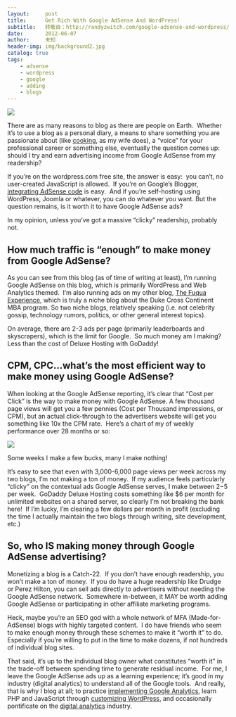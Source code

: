 ```yaml
---
layout:     post
title:      Get Rich With Google AdSense And WordPress!
subtitle:   转载自：http://randyzwitch.com/google-adsense-and-wordpress/
date:       2012-06-07
author:     未知
header-img: img/background2.jpg
catalog: true
tags:
    - adsense
    - wordpress
    - google
    - adding
    - blogs
---
```


![](http://randyzwitch.com/wp-content/uploads/2012/06/google-adsense-wordpress-300x240.png)


There are as many reasons to blog as there are people on Earth.  Whether it’s to use a blog as a personal diary, a means to share something you are passionate about (like [cooking](http://zwitchen.com/), as my wife does), a “voice” for your professional career or something else, eventually the question comes up:  should I try and earn advertising income from Google AdSense from my readership?

If you’re on the wordpress.com free site, the answer is easy:  you can’t, no user-created JavaScript is allowed.  If you’re on Google’s Blogger, [integrating AdSense code](http://support.google.com/blogger/bin/answer.py?hl=en&answer=42534) is easy.  And if you’re self-hosting using WordPress, Joomla or whatever, you can do whatever you want. But the question remains, is it worth it to have Google AdSense ads?

In my opinion, unless you’ve got a massive “clicky” readership, probably not.

## How much traffic is “enough” to make money from Google AdSense?

As you can see from this blog (as of time of writing at least), I’m running Google AdSense on this blog, which is primarily WordPress and Web Analytics themed.  I’m also running ads on my other blog, [The Fuqua Experience](http://the-fuqua-experience.com/.), which is truly a niche blog about the Duke Cross Continent MBA program. So two niche blogs, relatively speaking (i.e. not celebrity gossip, technology rumors, politics, or other general interest topics).

On average, there are 2-3 ads per page (primarily leaderboards and skyscrapers), which is the limit for Google.  So much money am I making?  Less than the cost of Deluxe Hosting with GoDaddy!

## CPM, CPC…what’s the most efficient way to make money using Google AdSense?

When looking at the Google AdSense reporting, it’s clear that “Cost per Click” is the way to make money with Google AdSense. A few thousand page views will get you a few pennies (Cost per Thousand impressions, or CPM), but an actual click-through to the advertisers website will get you something like 10x the CPM rate.  Here’s a chart of my of weekly performance over 28 months or so:

![](http://randyzwitch.com/wp-content/uploads/2012/06/google-adsense-performance.png)



Some weeks I make a few bucks, many I make nothing!


It’s easy to see that even with 3,000-6,000 page views per week across my two blogs, I’m not making a ton of money.  If my audience feels particularly “clicky” on the contextual ads Google AdSense serves, I make between $2-$5 per week.  GoDaddy Deluxe Hosting costs something like $6 per month for unlimited websites on a shared server, so clearly I’m not breaking the bank here!  If I’m lucky, I’m clearing a few dollars per month in profit (excluding the time I actually maintain the two blogs through writing, site development, etc.)

## So, who IS making money through Google AdSense advertising?

Monetizing a blog is a Catch-22.  If you don’t have enough readership, you won’t make a ton of money.  If you do have a huge readership like Drudge or Perez Hilton, you can sell ads directly to advertisers without needing the Google AdSense network.  Somewhere in-between, it MAY be worth adding Google AdSense or participating in other affiliate marketing programs.

Heck, maybe you’re an SEO god with a whole network of MFA (Made-for-AdSense) blogs with highly targeted content.  I do have friends who seem to make enough money through these schemes to make it “worth it” to do.  Especially if you’re willing to put in the time to make dozens, if not hundreds of individual blog sites.

That said, it’s up to the individual blog owner what constitutes “worth it” in the trade-off between spending time to generate residual income.  For me, I leave the Google AdSense ads up as a learning experience; it’s good in my industry (digital analytics) to understand all of the Google tools.  And really, that is why I blog at all; to practice [implementing Google Analytics](http://randyzwitch.com/tags#google_analytics), learn PHP and JavaScript through [customizing WordPress](http://randyzwitch.com/category/wordpress-tutorials), and occasionally pontificate on the [digital analytics](http://randyzwitch.com/category/web-analytics) industry.
